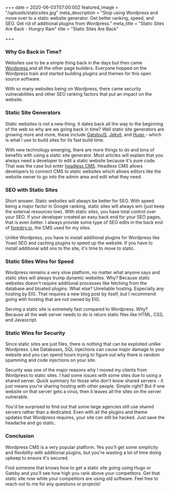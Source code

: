 +++
date = 2020-06-03T07:00:00Z
featured_image = "/uploads/staticsites.jpg"
meta_description = "Stop using Wordpress and move over to a static website generator. Get better ranking, speed, and SEO. Get rid of additional plugins from Wordpress."
meta_title = "Static Sites Are Back - Hungry Ram"
title = "Static Sites Are Back"

+++
### Why Go Back in Time?

Websites use to be a simple thing back in the days but then came [Wordpress ](https://wordpress.org/)and all the other page builders. Everyone hopped on the Wordpress train and started building plugins and themes for this open source software.

With so many websites being on Wordpress, there came security vulnerabilities and other SEO ranking factors that put an impact on the website.

### Static Site Generators

Static websites is not a new thing. It dates back all the way to the beginning of the web so why are we going back in time? Well static site generators are growing more and more, these include [GatsbyJS](https://www.gatsbyjs.org/), [Jekyll](https://jekyllrb.com/), and [Hugo ](https://gohugo.io/)- which is what I use to build sites for its fast build time.

With new technology emerging, there are more things to do and tons of benefits with using a static site generator. Most articles will explain that you always need a developer to edit a static website because it's pure code. That was the case but enter [headless CMS](https://headlesscms.org/about/). Headless CMS allows developers to connect CMS to static websites which allows editors like the website owner to go into the admin area and edit what they need.

### SEO with Static Sites

Short answer. Static websites will always be better for SEO. With speed being a major factor in Google ranking, static sites will always win (just keep the external resources low). With static sites, you have total control over your SEO. If your developer created an easy back end for your SEO pages, that is even better. I always provide some type of SEO edits in the back end of [forestry.io](https://forestry.io/), the CMS used for my sites.

Unlike Wordpress, you have to install additional plugins for Wordpress like Yoast SEO and caching plugins to speed up the website. If you have to install additional add ons to the site, it's time to move to static.

### Static Sites Wins for Speed

Wordpress remains a very slow platform, no matter what anyone says and static sites will always trump dynamic websites. Why? Because static websites doesn't require additional processes like fetching from the database and bloated plugins. What else? Unreliable hosting. Especially any hosting by EIG. That requires a new blog post by itself, but I recommend going with hosting that are not owned by EIG.

Serving a static site is extremely fast compared to Wordpress. Why? Because all the web server needs to do is return static files like HTML, CSS, and Javascript.

### Static Wins for Security

Since static sites are just files, there is nothing that can be exploited unlike Wordpress. Like Databases, SQL injections can cause major damage to your website and you can spend hours trying to figure out why there is random spamming and code injections on your site.

Security was one of the major reasons why I moved my clients from Wordpress to static sites. I had some issues with some sites due to using a shared server. Quick summary for those who don't know shared servers - it just means you're sharing hosting with other people. Simple right? But if one website on that server gets a virus, then it leaves all the sites on the server vulnerable.

You'd be surprised to find out that some large agencies still use shared servers rather than a dedicated. Even with all the plugins and theme updates that Wordpress requires, your site can still be hacked. Just save the headache and go static.

### Conclusion

Wordpress CMS is a very popular platform. Yes you'll get some simplicity and flexibility with additional plugins, but you're wasting a lot of time doing upkeep to ensure it's secured. 

Find someone that knows how to get a static site going using Hugo or Gatsby and you'll see how high you rank above your competitors. Get that static site now while your competitors are using old software. Feel free to reach out to me for any questions or projects!